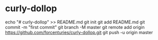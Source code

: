 # curly-dollop
echo "# curly-dollop" >> README.md
git init
git add README.md
git commit -m "first commit"
git branch -M master
git remote add origin https://github.com/forcenturies/curly-dollop.git
git push -u origin master
                
